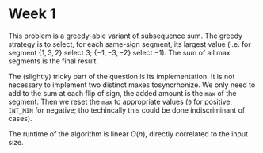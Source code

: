 # Week 1

This problem is a greedy-able variant of subsequence sum. The greedy strategy is to select, for each same-sign segment, its largest value (i.e. for segment $\{1, 3 ,2\}$ select $3$; $\{-1, -3 ,-2\}$ select $-1$). The sum of all max segments is the final result.

The (slightly) tricky part of the question is its implementation. It is not necessary to implement two distinct maxes tosyncrhonize. We only need to add to the sum at each flip of sign, the added amount is the `max` of the segment. Then we reset the `max` to appropriate values (`0` for positive, `INT_MIN` for negative; tho techincally this could be done indiscriminant of cases).

The runtime of the algorithm is linear $O(n)$, directly correlated to the input size.
